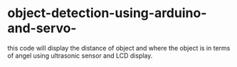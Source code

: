 # object-detection-using-arduino-and-servo-
this code will display the distance of object and where the object is in terms of angel using ultrasonic sensor and LCD display. 

